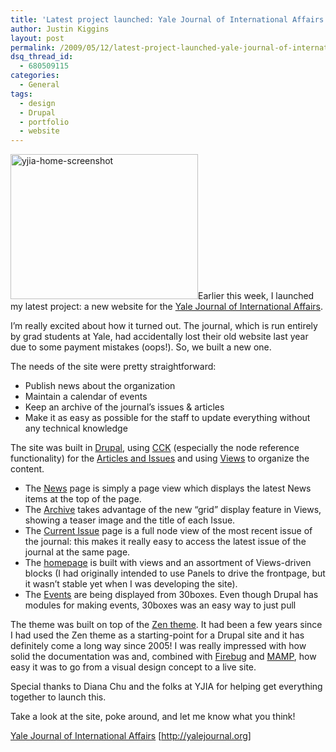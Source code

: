 ```yaml
---
title: 'Latest project launched: Yale Journal of International Affairs'
author: Justin Kiggins
layout: post
permalink: /2009/05/12/latest-project-launched-yale-journal-of-international-affairs/
dsq_thread_id:
  - 680509115
categories:
  - General
tags:
  - design
  - Drupal
  - portfolio
  - website
---
```

<a href="http://pulsatance.com/wp-content/uploads/2009/05/yjia-home-screenshot.png" rel="lightbox[148]" title="yjia-home-screenshot"><img class="size-medium wp-image-149 alignright" title="yjia-home-screenshot" alt="yjia-home-screenshot" src="http://pulsatance.com/wp-content/uploads/2009/05/yjia-home-screenshot-300x232.png" width="300" height="232" /></a>Earlier this week, I launched my latest project: a new website for the [Yale Journal of International Affairs][1].

I&#8217;m really excited about how it turned out. The journal, which is run entirely by grad students at Yale, had accidentally lost their old website last year due to some payment mistakes (oops!). So, we built a new one.

The needs of the site were pretty straightforward:

*   Publish news about the organization
*   Maintain a calendar of events
*   Keep an archive of the journal&#8217;s issues & articles
*   Make it as easy as possible for the staff to update everything without any technical knowledge

The site was built in [Drupal][2], using [CCK][3] (especially the node reference functionality) for the [Articles and Issues][4] and using [Views][5] to organize the content.

*   The [News][6] page is simply a page view which displays the latest News items at the top of the page.
*   The [Archive][4] takes advantage of the new &#8220;grid&#8221; display feature in Views, showing a teaser image and the title of each Issue.
*   The [Current Issue][7] page is a full node view of the most recent issue of the journal: this makes it really easy to access the latest issue of the journal at the same page.
*   The [homepage][1] is built with views and an assortment of Views-driven blocks (I had originally intended to use Panels to drive the frontpage, but it wasn&#8217;t stable yet when I was developing the site).
*   The [Events][8] are being displayed from 30boxes. Even though Drupal has modules for making events, 30boxes was an easy way to just pull

The theme was built on top of the [Zen theme][9]. It had been a few years since I had used the Zen theme as a starting-point for a Drupal site and it has definitely come a long way since 2005! I was really impressed with how solid the documentation was and, combined with [Firebug][10] and [MAMP][11], how easy it was to go from a visual design concept to a live site.

Special thanks to Diana Chu and the folks at YJIA for helping get everything together to launch this.

Take a look at the site, poke around, and let me know what you think!

[Yale Journal of International Affairs][1] [<http://yalejournal.org>]

 [1]: http://yalejournal.org
 [2]: http://drupal.org
 [3]: http://drupal.org/project/cck
 [4]: http://yalejournal.org/archive
 [5]: http://drupal.org/project/views
 [6]: http://yalejournal/news
 [7]: http://yalejournal.org/current-issue
 [8]: http://yalejournal/calendar
 [9]: http://drupal.org/project/zen
 [10]: http://getfirebug.com/
 [11]: http://www.mamp.info/